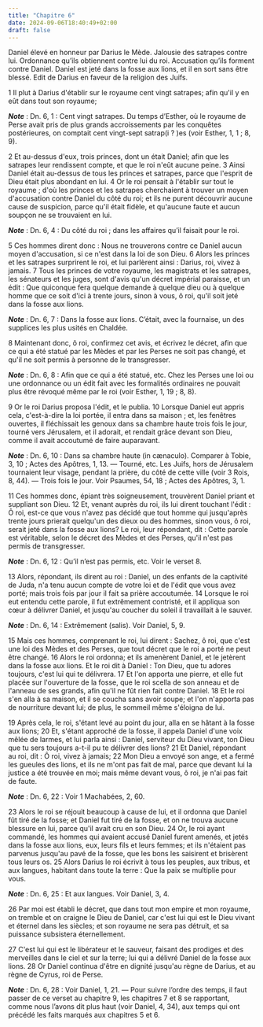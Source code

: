 ```yaml
---
title: "Chapitre 6"
date: 2024-09-06T18:40:49+02:00
draft: false
---
```



Daniel élevé en honneur par Darius le Mède.
Jalousie des satrapes contre lui.
Ordonnance qu’ils obtiennent contre lui du roi.
Accusation qu’ils forment contre Daniel.
Daniel est jeté dans la fosse aux lions, et il en sort sans être blessé.
Edit de Darius en faveur de la religion des Juifs.


1 Il plut à Darius d'établir sur le royaume cent vingt satrapes; afin qu'il y en eût dans tout son royaume;

***Note*** :  Dn. 6, 1 : Cent vingt satrapes. Du temps d’Esther, où le royaume de Perse avait pris de plus grands accroissements par les conquêtes postérieures, on comptait cent vingt-sept satrap(i ? )es (voir Esther, 1, 1 ; 8, 9).


2 Et au-dessus d'eux, trois princes, dont un était Daniel; afin que les satrapes leur rendissent compte, et que le roi n'eût aucune peine. 3 Ainsi Daniel était au-dessus de tous les princes et satrapes, parce que l'esprit de Dieu était plus abondant en lui. 4 Or le roi pensait à l'établir sur tout le royaume ; d'où les princes et les satrapes cherchaient à trouver un moyen d'accusation contre Daniel du côté du roi; et ils ne purent découvrir aucune cause de suspicion, parce qu'il était fidèle, et qu'aucune faute et aucun soupçon ne se trouvaient en lui.

***Note*** :  Dn. 6, 4 : Du côté du roi ; dans les affaires qu’il faisait pour le roi.

5 Ces hommes dirent donc : Nous ne trouverons contre ce Daniel aucun moyen d'accusation, si ce n'est dans la loi de son Dieu. 6 Alors les princes et les satrapes surprirent le roi, et lui parlèrent ainsi : Darius, roi, vivez à jamais. 7 Tous les princes de votre royaume, les magistrats et les satrapes, les sénateurs et les juges, sont d'avis qu'un décret impérial paraisse, et un édit : Que quiconque fera quelque demande à quelque dieu ou à quelque homme que ce soit d'ici à trente jours, sinon à vous, ô roi, qu'il soit jeté dans la fosse aux lions.

***Note*** :  Dn. 6, 7 : Dans la fosse aux lions. C’était, avec la fournaise, un des supplices les plus usités en Chaldée.

8 Maintenant donc, ô roi, confirmez cet avis, et écrivez le décret, afin que ce qui a été statué par les Mèdes et par les Perses ne soit pas changé, et qu'il ne soit permis à personne de le transgresser.

***Note*** :  Dn. 6, 8 : Afin que ce qui a été statué, etc. Chez les Perses une loi ou une ordonnance ou un édit fait avec les formalités ordinaires ne pouvait plus être révoqué même par le roi (voir Esther, 1, 19 ; 8, 8).

9 Or le roi Darius proposa l'édit, et le publia. 10 Lorsque Daniel eut appris cela, c'est-à-dire la loi portée, il entra dans sa maison ; et, les fenêtres ouvertes, il fléchissait les genoux dans sa chambre haute trois fois le jour, tourné vers Jérusalem, et il adorait, et rendait grâce devant son Dieu, comme il avait accoutumé de faire auparavant.

***Note*** :  Dn. 6, 10 : Dans sa chambre haute (in cænaculo). Comparer à Tobie, 3, 10 ; Actes des Apôtres, 1, 13. ― Tourné, etc. Les Juifs, hors de Jérusalem tournaient leur visage, pendant la prière, du côté de cette ville (voir 3 Rois, 8, 44). ― Trois fois le jour. Voir Psaumes, 54, 18 ; Actes des Apôtres, 3, 1.


11 Ces hommes donc, épiant très soigneusement, trouvèrent Daniel priant et suppliant son Dieu. 12 Et, venant auprès du roi, ils lui dirent touchant l'édit : Ô roi, est-ce que vous n'avez pas décidé que tout homme qui jusqu'après trente jours prierait quelqu'un des dieux ou des hommes, sinon vous, ô roi, serait jeté dans la fosse aux lions? Le roi, leur répondant, dit : Cette parole est véritable, selon le décret des Mèdes et des Perses, qu'il n'est pas permis de transgresser.

***Note*** :  Dn. 6, 12 : Qu’il n’est pas permis, etc. Voir le verset 8.

13 Alors, répondant, ils dirent au roi : Daniel, un des enfants de la captivité de Juda, n'a tenu aucun compte de votre loi et de l'édit que vous avez porté; mais trois fois par jour il fait sa prière accoutumée. 14 Lorsque le roi eut entendu cette parole, il fut extrêmement contristé, et il appliqua son cœur à délivrer Daniel, et jusqu'au coucher du soleil il travaillait à le sauver.

***Note*** :  Dn. 6, 14 : Extrêmement (salis). Voir Daniel, 5, 9.

15 Mais ces hommes, comprenant le roi, lui dirent : Sachez, ô roi, que c'est une loi des Mèdes et des Perses, que tout décret que le roi a porté ne peut être changé. 16 Alors le roi ordonna; et ils amenèrent Daniel, et le jetèrent dans la fosse aux lions. Et le roi dit à Daniel : Ton Dieu, que tu adores toujours, c'est lui qui te délivrera. 17 Et l'on apporta une pierre, et elle fut placée sur l'ouverture de la fosse, que le roi scella de son anneau et de l'anneau de ses grands, afin qu'il ne fût rien fait contre Daniel. 18 Et le roi s'en alla à sa maison, et il se coucha sans avoir soupe; et l'on n'apporta pas de nourriture devant lui; de plus, le sommeil même s'éloigna de lui.


19 Après cela, le roi, s'étant levé au point du jour, alla en se hâtant à la fosse aux lions; 20 Et, s'étant approché de la fosse, il appela Daniel d'une voix mêlée de larmes, et lui parla ainsi : Daniel, serviteur du Dieu vivant, ton Dieu que tu sers toujours a-t-il pu te délivrer des lions? 21 Et Daniel, répondant au roi, dit : Ô roi, vivez à jamais; 22 Mon Dieu a envoyé son ange, et a fermé les gueules des lions, et ils ne m'ont pas fait de mal, parce que devant lui la justice a été trouvée en moi; mais même devant vous, ô roi, je n'ai pas fait de faute.

***Note*** :  Dn. 6, 22 : Voir 1 Machabées, 2, 60.

23 Alors le roi se réjouit beaucoup à cause de lui, et il ordonna que Daniel fût tiré de la fosse; et Daniel fut tiré de la fosse, et on ne trouva aucune blessure en lui, parce qu'il avait cru en son Dieu. 24 Or, le roi ayant commandé, les hommes qui avaient accusé Daniel furent amenés, et jetés dans la fosse aux lions, eux, leurs fils et leurs femmes; et ils n'étaient pas parvenus jusqu'au pavé de la fosse, que les bons les saisirent et brisèrent tous leurs os. 25 Alors Darius le roi écrivit à tous les peuples, aux tribus, et aux langues, habitant dans toute la terre : Que la paix se multiplie pour vous.

***Note*** :  Dn. 6, 25 : Et aux langues. Voir Daniel, 3, 4.


26 Par moi est établi le décret, que dans tout mon empire et mon royaume, on tremble et on craigne le Dieu de Daniel, car c'est lui qui est le Dieu vivant et éternel dans les siècles; et son royaume ne sera pas détruit, et sa puissance subsistera éternellement.


27 C'est lui qui est le libérateur et le sauveur, faisant des prodiges et des merveilles dans le ciel et sur la terre; lui qui a délivré Daniel de la fosse aux lions. 28 Or Daniel continua d'être en dignité jusqu'au règne de Darius, et au règne de Cyrus, roi de Perse.

***Note*** :  Dn. 6, 28 : Voir Daniel, 1, 21. ― Pour suivre l’ordre des temps, il faut passer de ce verset au chapitre 9, les chapitres 7 et 8 se rapportant, comme nous l’avons dit plus haut (voir Daniel, 4, 34), aux temps qui ont précédé les faits marqués aux chapitres 5 et 6.


